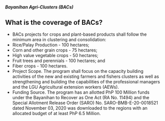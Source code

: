 ##### Bayanihan Agri-Clusters (BACs)

## What is the coverage of BACs?


 - BACs projects for crops and plant-based products shall follow the minimum area in clustering and consolidation:
 - Rice/Palay Production - 100 hectares;
 - Corn and other grain crops - 75 hectares;
 - High value vegetable crops - 50 hectares;
 - Fruit trees and perennials - 100 hectares; and
 - Fiber crops - 100 hectares.
 - Project Scope. The program shall focus on the capacity building activities of the new and existing farmers and fishers clusters as well as strengthening and building the capabilities of the professional managers and the LGU Agricultural extension workers (AEWs).
 - Funding Source. The program has an allotted PhP 100 Million funds under the Bayanihan to Recover as One Act (RA No. 11494) and the Special Allotment Release Order (SARO) No. SARO-BMB-E-20-0018521 dated November 03, 2020 was downloaded to the regions with an allocated budget of at least PhP 6.5 Million.
